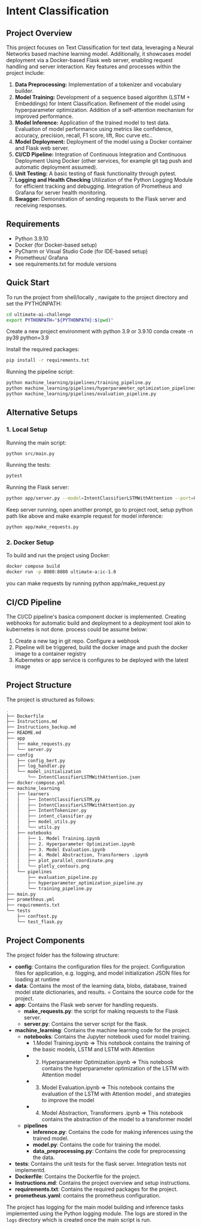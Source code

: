 # Intent Classification

## Project Overview
This project focuses on Text Classification for text data, leveraging a Neural Networks based machine learning model. Additionally, it showcases model deployment via a Docker-based Flask web server, enabling request handling and server interaction. 
Key features and processes within the project include:

1. **Data Preprocessing:** Implementation of a tokenizer and vocabulary builder.
2. **Model Training:** Development of a sequence based algorithm (LSTM + Embeddings) for Intent Classification. Refinement of the model using hyperparameter optimization. Addition of a self-attention mechanism for improved performance.
3. **Model Inference:** Application of the trained model to test data. Evaluation of model performance using metrics like confidence, accuracy, precision, recall, F1 score, lift, Roc curve etc..
4. **Model Deployment:** Deployment of the model using a Docker container and Flask web server.
5. **CI/CD Pipeline:** Integration of Continuous Integration and Continuous Deployment Using Docker (other services, for example git tag push and automatic deployment assumed).
6. **Unit Testing:** A basic testing of flask functionality through pytest.
7. **Logging and Health Checking** Utilization of the Python Logging Module for efficient tracking and debugging. Integration of Prometheus and Grafana for server health monitoring.
8. **Swagger:** Demonstration of sending requests to the Flask server and receiving responses.


## Requirements
- Python 3.9.10
- Docker (for Docker-based setup)
- PyCharm or Visual Studio Code (for IDE-based setup)
- Prometheus/ Grafana
- see requirements.txt for module versions

## Quick Start

To run the project from shell/locally , navigate to the project directory and set the PYTHONPATH:
```bash
cd ultimate-ai-challenge
export PYTHONPATH="${PYTHONPATH}:$(pwd)"
```

Create a new project environment with python 3.9 or 3.9.10
conda create -n py39 python=3.9

Install the required packages:

```bash
pip install -r requirements.txt
```

Running the pipeline script:
```bash
python machine_learning/pipelines/training_pipeline.py
python machine_learning/pipelines/hyperparameter_optimization_pipelines.py
python machine_learning/pipelines/evaluation_pipeline.py
```

## Alternative Setups
### 1. Local Setup

Running the main script:
```bash
python src/main.py
```
Running the tests:
```bash
pytest
```

Running the Flask server:
```bash
python app/server.py --model=IntentClassifierLSTMWithAttention --port=8080
```
Keep server running, open another prompt, go to project root, setup python path like above and make example request for model inference:
```bash
python app/make_requests.py
```

### 2. Docker Setup
To build and run the project using Docker:
```bash
docker compose build
docker run -p 8080:8080 ultimate-a:ic-1.0
```

you can make requests by running python app/make_request.py

## CI/CD Pipeline
The CI/CD pipeline's basica component docker is implemented. Creating webhooks for automatic build and deployment to a deployment tool akin to kubernetes is not done. 
process could be assume below:
1. Create a new tag in git repo. Configure a webhook
2. Pipeline will be triggered, build the docker image and push the docker image to a container registry
3. Kubernetes or app service is configures to be deployed with the latest image



## Project Structure
The project is structured as follows:
```bash
.
├── Dockerfile
├── Instructions.md
├── Instructions_backup.md
├── README.md
├── app
│   ├── make_requests.py
│   └── server.py
├── config
│   ├── config_bert.py
│   ├── log_handler.py
│   └── model_initialization
│       └── IntentClassifierLSTMWithAttention.json
├── docker-compose.yml
├── machine_learning
│   ├── learners
│   │   ├── IntentClassifierLSTM.py
│   │   ├── IntentClassifierLSTMWithAttention.py
│   │   ├── IntentTokenizer.py
│   │   ├── intent_classifier.py
│   │   ├── model_utils.py
│   │   └── utils.py
│   ├── notebooks
│   │   ├── 1. Model Training.ipynb
│   │   ├── 2. Hyperparameter Optimization.ipynb
│   │   ├── 3. Model Evaluation.ipynb
│   │   ├── 4. Model Abstraction, Transformers .ipynb
│   │   ├── plot_parallel_coordinate.png
│   │   └── plotly_contours.png
│   └── pipelines
│       ├── evaluation_pipeline.py
│       ├── hyperparameter_optimization_pipeline.py
│       └── training_pipeline.py
├── main.py
├── prometheus.yml
├── requirements.txt
└── tests
    ├── conftest.py
    └── test_flask.py
```
## Project Components

The project folder has the following structure:
- **config**: Contains the configuration files for the project. Configuration files for application, e.g. logging, and model initialization JSON files for loading at runtime
- **data**: Contains the most of the learning data, blobs, database, trained model state dictionaries, and results.
= Contains the source code for the project.
- **app**: Contains the Flask web server for handling requests.
  - **make_requests.py**: the script for making requests to the Flask server.
  - **server.py**: Contains the server script for the flask.
- **machine_learning**: Contains the machine learning code for the project.
  - **notebooks**: Contains the Jupyter notebook used for model training.
    - 1.Model Training.ipynb => This notebook contains the training of the basic models, LSTM and LSTM with Attention
    - 2. Hyperparameter Optimization.ipynb => This notebook contains the hyperparameter optimization of the LSTM with Attention model 
    - 3. Model Evaluation.ipynb => This notebook contains the evaluation of the LSTM with Attention model , and strategies to improve the model 
    - 4. Model Abstraction, Transformers .ipynb => This notebook contains the abstraction of the model to a transformer model 
  - **pipelines**
    - **inference.py**: Contains the code for making inferences using the trained model.
    - **model.py**: Contains the code for training the model.
    - **data_preprocessing.py**: Contains the code for preprocessing the data.
- **tests**: Contains the unit tests for the flask server. Integration tests not implementd.
- **Dockerfile**: Contains the Dockerfile for the project.
- **Instructions.md**: Contains the project overview and setup instructions.
- **requirements.txt**: Contains the required packages for the project.
- **prometheus.yaml**: contains the prometheus configuration.

The project has logging for the main model building and inference tasks implemented using the Python logging module. The logs are stored in the `logs` directory which is created once the main script is run.


